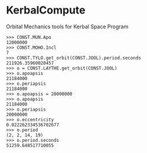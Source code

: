 # KerbalCompute
Orbital Mechanics tools for Kerbal Space Program


```
>>> CONST.MUN.Apo
12000000
>>> CONST.MOHO.Incl
7
>>> CONST.TYLO.get_orbit(CONST.JOOL).period.seconds
211926.35960020457
>>> o = CONST.LAYTHE.get_orbit(CONST.JOOL)
>>> o.apoapsis
21184000
>>> o.periapsis
21184000
>>> o.apoapsis = 20000000
>>> o.apoapsis
21184000
>>> o.periapsis
20000000
>>> o.eccentricity
0.022262334536702677
>>> o.period
(2, 2, 14, 19)
>>> o.period.seconds
51259.648517710055


```


